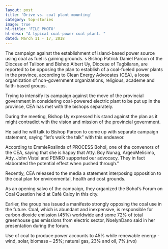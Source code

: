 ```yaml
---
layout: post
title: 'Drive vs. coal plant mounting'
category: top-stories
image: true
hl-title: 'FILE PHOTO'
hl-desc: "A typical coal-power coal plant. "
dated: March 11 - 17, 2018
---
```


The campaign against the establishment of island-based power source using coal as fuel is gaining grounds.
s
Bishop Patrick Daniel Parcon of the Diocese of Talibon and Bishop Albert Uy, Diocese of Tagbilaran, are reported to be opposing the plan to establish of a coal-fueled power plants in the province, according to Clean Energy Advocates (CEA), a loose organization of non-government organizations, religious, academe and faith-based groups.

Trying to intensify its campaign against the move of the provincial government in considering coal-powered electric plant to be put up in the province, CEA has met with the bishops separately.

During the meeting, Bishop Uy expressed his stand against the plan as it might contradict with the vision and mission of the provincial government.

He said he will talk to Bishop Parcon to come up with separate campaign statement, saying “let’s walk the talk” with this endeavor.

According to EmmieRoslinda of PROCESS Bohol, one of the convenors of the CEA, saying that she is happy that Atty. Boy Nunag, ArgeoMelisimo, Atty. John Vistal and PENRO supported our advocacy. They in fact elaborated the potential effect when pushed through.”

Recently, CEA released to the media a statement interposing opposition to the coal plan for environmental, health and cost grounds.

As an opening salvo of the campaign, they organized the Bohol’s Forum on Coal Question held at Café Caloy in this city.

Earlier, the group has issued a manifesto strongly opposing the coal use in the future.
Coal, which is abundant and inexpensive, is responsible for carbon dioxide emission (45%) worldwide and some 72% of total greenhouse gas emissions from electric sector, NoelynDano said in her presentation during the forum.

Use of coal to produce power accounts to 45% while renewable energy - wind, solar, biomass – 25%; natural gas, 23% and oil, 7%.(rvo)